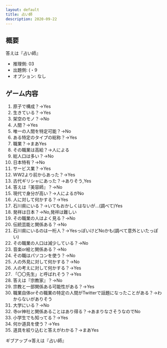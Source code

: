 ```yaml
---
layout: default
title: 占い師
description: 2020-09-22
---
```


## 概要

答えは『占い師』

- 推理側: 03
- 出題側: (・9
- オプション: なし

## ゲーム内容

1. 原子で構成？→Yes
2. 生きている？→Yes
3. 架空のモノ？→No
4. 人間？→Yes
5. 唯一の人間を特定可能？→No
6. ある特定のタイプの総称？→Yes
7. 職業？→まあYes
8. その職業は高給？→人による
9. 総人口は多い？→No
10. 日本特有？→No
11. サービス業？→Yes
12. WW2より前からあった？→Yes
13. 古代ギリシャにあった？→ありそう,Yes
14. 答えは『美容師』？→No
15. 現代で身分が高い？→人によるがNo
16. 人に対して何かする？→Yes
17. 石川県にいる？→いてもおかしくはないが…(調べて)Yes
18. 発祥は日本？→No,発祥は難しい
19. その職業の人はよく見る？→No
20. 伝統芸能と関係ある？→No
21. 石川県にいるのは一桁人？→YesっぽいけどNoかも(調べて意外といたっぽい)
22. その職業の人口は減少している？→No
23. 音楽or絵と関係ある？→No
24. その職はパソコンを使う？→No
25. 人の外見に対して何かする？→No
26. 人の考えに対して何かする？→Yes
27. 「〇〇先生」と呼ばれそう？→Yes
28. 答えは『宗教家』？→No
29. 宗教と一部関係ある可能性がある？→Yes
30. 職業自体orその職業の特定の人間がTwitterで話題になったことがある？→わからないがありそう
31. 大学にいる？→No
32. 寺or神社と関係あることはあり得る？→あまりなさそうなのでNo
33. 小学生でも知ってる？→Yes
34. 何か道具を使う？→Yes
35. 道具を絞り込むと答えがわかる？→まあYes

ギブアップ→答えは『占い師』

